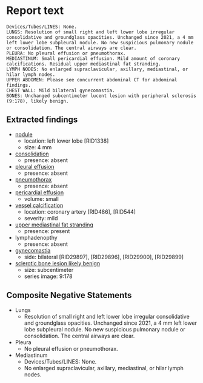 # Report text

```text
Devices/Tubes/LINES: None.
LUNGS: Resolution of small right and left lower lobe irregular consolidative and groundglass opacities. Unchanged since 2021, a 4 mm left lower lobe subpleural nodule. No new suspicious pulmonary nodule or consolidation. The central airways are clear.
PLEURA: No pleural effusion or pneumothorax.
MEDIASTINUM: Small pericardial effusion. Mild amount of coronary calcifications. Residual upper mediastinal fat stranding.
LYMPH NODES: No enlarged supraclavicular, axillary, mediastinal, or hilar lymph nodes.
UPPER ABDOMEN: Please see concurrent abdominal CT for abdominal findings.
CHEST WALL: Mild bilateral gynecomastia.
BONES: Unchanged subcentimeter lucent lesion with peripheral sclerosis (9:178), likely benign.
```

## Extracted findings

- [nodule](../../definitions/hood/pulmonary-nodule.md)
  - location: left lower lobe \[RID1338\]
  - size: 4 mm
- [consolidation](../../definitions/smartreporting/consolidation.txt)
  - presence: absent
- [pleural effusion](../../definitions/hood/pleural-effusion.json)
  - presence: absent
- [pneumothorax](../../definitions/hood/pneumothorax.json)
  - presence: absent
- [pericardial effusion](../../definitions/hood/pericardial-effusion.json)
  - volume: small
- [vessel calcification](../../definitions/nuance/coronary_artery_calcification.json)
  - location: coronary artery \[RID486\], \[RID544\]
  - severity: mild
- [upper mediastinal fat stranding](../../definitions/nuance/mediastinal_fat_stranding.json)
  - presence: present
- lymphadenopthy
  - presence: absent
- [gynecomastia](../../definitions/hood/gynecomastia.json)
  - side: bilateral \[RID29897\], \[RID29896\], \[RID29900\], \[RID29899\]
- [sclerotic bone lesion likely benign](../../definitions/hood/sclerotic-lesion.json)
  - size: subcentimeter
  - series image: 9:178

## Composite Negative Statements

- Lungs
  - Resolution of small right and left lower lobe irregular consolidative and groundglass opacities. Unchanged since 2021, a 4 mm left lower lobe subpleural nodule. No new suspicious pulmonary nodule or consolidation. The central airways are clear.
- Pleura
  - No pleural effusion or pneumothorax.
- Mediastinum
  - Devices/Tubes/LINES: None.
  - No enlarged supraclavicular, axillary, mediastinal, or hilar lymph nodes.
  